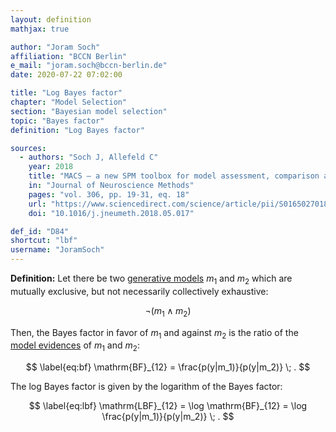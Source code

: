 ```yaml
---
layout: definition
mathjax: true

author: "Joram Soch"
affiliation: "BCCN Berlin"
e_mail: "joram.soch@bccn-berlin.de"
date: 2020-07-22 07:02:00

title: "Log Bayes factor"
chapter: "Model Selection"
section: "Bayesian model selection"
topic: "Bayes factor"
definition: "Log Bayes factor"

sources:
  - authors: "Soch J, Allefeld C"
    year: 2018
    title: "MACS – a new SPM toolbox for model assessment, comparison and selection"
    in: "Journal of Neuroscience Methods"
    pages: "vol. 306, pp. 19-31, eq. 18"
    url: "https://www.sciencedirect.com/science/article/pii/S0165027018301468"
    doi: "10.1016/j.jneumeth.2018.05.017"

def_id: "D84"
shortcut: "lbf"
username: "JoramSoch"
---
```



**Definition:** Let there be two [generative models](/D/gm) $m_1$ and $m_2$ which are mutually exclusive, but not necessarily collectively exhaustive:

$$ \label{eq:m12}
\neg (m_1 \land m_2)
$$

Then, the Bayes factor in favor of $m_1$ and against $m_2$ is the ratio of the [model evidences](/D/ml) of $m_1$ and $m_2$:

$$ \label{eq:bf}
\mathrm{BF}_{12} = \frac{p(y|m_1)}{p(y|m_2)} \; .
$$

The log Bayes factor is given by the logarithm of the Bayes factor:

$$ \label{eq:lbf}
\mathrm{LBF}_{12} = \log \mathrm{BF}_{12} = \log \frac{p(y|m_1)}{p(y|m_2)} \; .
$$